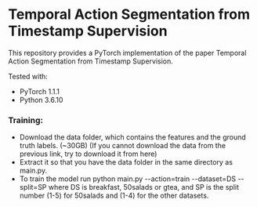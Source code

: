 # Temporal Action Segmentation from Timestamp Supervision

This repository provides a PyTorch implementation of the paper Temporal Action Segmentation from Timestamp Supervision.

Tested with:

- PyTorch 1.1.1
- Python 3.6.10
  
### Training:
* Download the data folder, which contains the features and the ground truth labels. (~30GB) (If you cannot download the data from the previous link, try to download it from here)
* Extract it so that you have the data folder in the same directory as main.py.
* To train the model run python main.py --action=train --dataset=DS --split=SP where DS is breakfast, 50salads or gtea, and SP is the split number (1-5) for 50salads and (1-4) for the other datasets.
